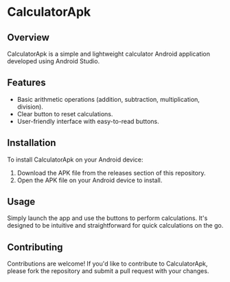 # CalculatorApk

## Overview
CalculatorApk is a simple and lightweight calculator Android application developed using Android Studio.

## Features
- Basic arithmetic operations (addition, subtraction, multiplication, division).
- Clear button to reset calculations.
- User-friendly interface with easy-to-read buttons.

## Installation
To install CalculatorApk on your Android device:
1. Download the APK file from the releases section of this repository.
2. Open the APK file on your Android device to install.

## Usage
Simply launch the app and use the buttons to perform calculations. It's designed to be intuitive and straightforward for quick calculations on the go.

## Contributing
Contributions are welcome! If you'd like to contribute to CalculatorApk, please fork the repository and submit a pull request with your changes.
